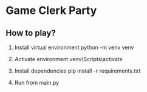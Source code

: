 # **Game Clerk Party**

## How to play?

1. Install virtual environment
python -m venv venv

2. Activate environment
venv\Scripts\activate

3. Install dependencies
pip install -r requirements.txt

4. Run from main.py